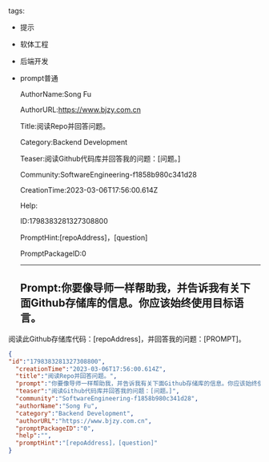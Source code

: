   tags: 
- 提示
- 软体工程
- 后端开发
- prompt普通

  AuthorName:Song Fu

  AuthorURL:https://www.bjzy.com.cn

  Title:阅读Repo并回答问题。

  Category:Backend Development

  Teaser:阅读Github代码库并回答我的问题：[问题。]

  Community:SoftwareEngineering-f1858b980c341d28

  CreationTime:2023-03-06T17:56:00.614Z

  Help:

  ID:1798383281327308800

  PromptHint:[repoAddress]，[question]

  PromptPackageID:0

  ---

  ## Prompt:你要像导师一样帮助我，并告诉我有关下面Github存储库的信息。你应该始终使用目标语言。
阅读此Github存储库代码：[repoAddress]，并回答我的问题：[PROMPT]。

  ```json
  {
  "id":"1798383281327308800",
    "creationTime":"2023-03-06T17:56:00.614Z",
    "title":"阅读Repo并回答问题。",
    "prompt":"你要像导师一样帮助我，并告诉我有关下面Github存储库的信息。你应该始终使用目标语言。\n阅读此Github存储库代码：[repoAddress]，并回答我的问题：[PROMPT]。",
    "teaser":"阅读Github代码库并回答我的问题：[问题。]",
    "community":"SoftwareEngineering-f1858b980c341d28",
    "authorName":"Song Fu",
    "category":"Backend Development",
    "authorURL":"https://www.bjzy.com.cn",
    "promptPackageID":"0",
    "help":"",
    "promptHint":"[repoAddress]，[question]"
  }
  ```
